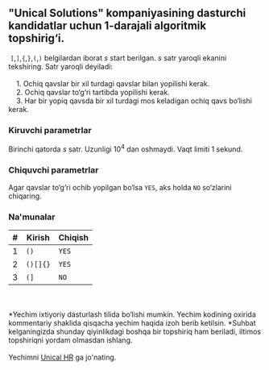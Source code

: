 ## "Unical Solutions" kompaniyasining dasturchi kandidatlar uchun 1-darajali algoritmik topshirig‘i.

&nbsp;`[`,`]`,`{`,`}`,`(`,`)` belgilardan iborat $s$ start berilgan. $s$  satr yaroqli ekanini tekshiring.
Satr yaroqli deyiladi:\
\
&nbsp;&nbsp;&nbsp; 1. Ochiq qavslar bir xil turdagi qavslar bilan yopilishi kerak.\
&nbsp;&nbsp;&nbsp; 2. Ochiq qavslar to‘g‘ri tartibda yopilishi kerak.\
&nbsp;&nbsp;&nbsp; 3. Har bir yopiq qavsda bir xil turdagi mos keladigan ochiq qavs bo‘lishi kerak.


### Kiruvchi parametrlar
Birinchi qatorda $s$ satr. Uzunligi $10^{4}$ dan oshmaydi. Vaqt limiti 1 sekund.

### Chiquvchi parametrlar
Agar qavslar to‘g‘ri ochib yopilgan bo‘lsa `YES`, aks holda `NO` so‘zlarini chiqaring.

### Na'munalar

| #|Kirish   |Chiqish       |
|--|---------|--------------|
|1 | `()`      | `YES`      |
|2 | `()[]{}`  | `YES`      |
|3 |  `(]`     | `NO`       |   
  
 \
 \
*Yechim ixtiyoriy dasturlash tilida bo‘lishi mumkin. Yechim kodining oxirida kommentariy shaklida qisqacha yechim haqida izoh berib ketilsin.
*Suhbat kelganingizda shunday qiyinlikdagi boshqa bir topshiriq ham beriladi, iltimos topshiriqni yordam olmasdan ishlang.
\
\
Yechimni [Unical HR](https://t.me/unical_hr) ga jo'nating.
